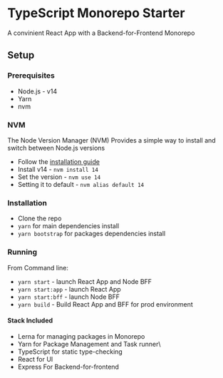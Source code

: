 # TypeScript Monorepo Starter

A convinient React App with a Backend-for-Frontend Monorepo

## Setup

### Prerequisites
  - Node.js - v14
  - Yarn
  - nvm

### NVM
The Node Version Manager (NVM) Provides a simple way to install and switch between Node.js versions
  - Follow the [installation guide](https://github.com/nvm-sh/nvm#installation-and-update)
  - Install v14 - `nvm install 14`
  - Set the version - `nvm use 14`
  - Setting it to default - `nvm alias default 14`

### Installation
  - Clone the repo
  - `yarn` for main dependencies install
  - `yarn bootstrap` for packages dependencies install

### Running
From Command line:
  - `yarn start` - launch React App and Node BFF
  - `yarn start:app` - launch React App
  - `yarn start:bff` - launch Node BFF
  - `yarn build` - Build React App and BFF for prod environment

  #### Stack Included
  - Lerna for managing packages in Monorepo 
  - Yarn for Package Management and Task runner\
  - TypeScript for static type-checking
  - React for UI
  - Express For Backend-for-frontend

